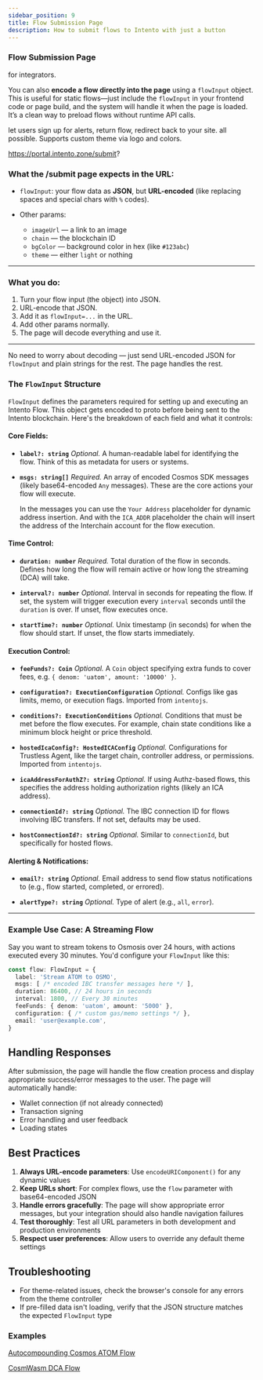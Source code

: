 ```yaml
---
sidebar_position: 9
title: Flow Submission Page
description: How to submit flows to Intento with just a button
---
```


### **Flow Submission Page**

for integrators. 

You can also **encode a flow directly into the page** using a `flowInput` object. This is useful for static flows—just include the `flowInput` in your frontend code or page build, and the system will handle it when the page is loaded. It’s a clean way to preload flows without runtime API calls.

let users sign up for alerts, return flow, redirect back to your site. all possible.
Supports custom theme via logo and colors.


https://portal.intento.zone/submit?


### What the /submit page expects in the URL:

* `flowInput`: your flow data as **JSON**, but **URL-encoded** (like replacing spaces and special chars with `%` codes).
* Other params:

  * `imageUrl` — a link to an image
  * `chain` — the blockchain ID
  * `bgColor` — background color in hex (like `#123abc`)
  * `theme` — either `light` or nothing

---

### What you do:

1. Turn your flow input (the object) into JSON.
2. URL-encode that JSON.
3. Add it as `flowInput=...` in the URL.
4. Add other params normally.
5. The page will decode everything and use it.

---

No need to worry about decoding — just send URL-encoded JSON for `flowInput` and plain strings for the rest. The page handles the rest.


### The `FlowInput` Structure

`FlowInput` defines the parameters required for setting up and executing an Intento Flow. This object gets encoded to proto before being sent to the Intento blockchain. Here's the breakdown of each field and what it controls:

#### Core Fields:

* **`label?: string`**
  *Optional.* A human-readable label for identifying the flow. Think of this as metadata for users or systems.

* **`msgs: string[]`**
  *Required.* An array of encoded Cosmos SDK messages (likely base64-encoded `Any` messages). These are the core actions your flow will execute.

  In the messages you can use the `Your Address` placeholder for dynamic address insertion. And with the `ICA_ADDR` placeholder the chain will insert the address of the Interchain account for the flow execution.

#### Time Control:

* **`duration: number`**
  *Required.* Total duration of the flow in seconds. Defines how long the flow will remain active or how long the streaming (DCA) will take.

* **`interval?: number`**
  *Optional.* Interval in seconds for repeating the flow. If set, the system will trigger execution every `interval` seconds until the `duration` is over. If unset, flow executes once.

* **`startTime?: number`**
  *Optional.* Unix timestamp (in seconds) for when the flow should start. If unset, the flow starts immediately.

#### Execution Control:

* **`feeFunds?: Coin`**
  *Optional.* A `Coin` object specifying extra funds to cover fees, e.g. `{ denom: 'uatom', amount: '10000' }`.

* **`configuration?: ExecutionConfiguration`**
  *Optional.* Configs like gas limits, memo, or execution flags. Imported from `intentojs`.

* **`conditions?: ExecutionConditions`**
  *Optional.* Conditions that must be met before the flow executes. For example, chain state conditions like a minimum block height or price threshold.

* **`hostedIcaConfig?: HostedICAConfig`**
  *Optional.* Configurations for Trustless Agent, like the target chain, controller address, or permissions. Imported from `intentojs`.

* **`icaAddressForAuthZ?: string`**
  *Optional.* If using Authz-based flows, this specifies the address holding authorization rights (likely an ICA address).

* **`connectionId?: string`**
  *Optional.* The IBC connection ID for flows involving IBC transfers. If not set, defaults may be used.

* **`hostConnectionId?: string`**
  *Optional.* Similar to `connectionId`, but specifically for hosted flows.

#### Alerting & Notifications:

* **`email?: string`**
  *Optional.* Email address to send flow status notifications to (e.g., flow started, completed, or errored).

* **`alertType?: string`**
  *Optional.* Type of alert (e.g., `all`, `error`).

---

### Example Use Case: A Streaming Flow

Say you want to stream tokens to Osmosis over 24 hours, with actions executed every 30 minutes. You'd configure your `FlowInput` like this:

```ts
const flow: FlowInput = {
  label: 'Stream ATOM to OSMO',
  msgs: [ /* encoded IBC transfer messages here */ ],
  duration: 86400, // 24 hours in seconds
  interval: 1800, // Every 30 minutes
  feeFunds: { denom: 'uatom', amount: '5000' },
  configuration: { /* custom gas/memo settings */ },
  email: 'user@example.com', 
}
```


## Handling Responses

After submission, the page will handle the flow creation process and display appropriate success/error messages to the user. The page will automatically handle:

- Wallet connection (if not already connected)
- Transaction signing
- Error handling and user feedback
- Loading states

## Best Practices

1. **Always URL-encode parameters**: Use `encodeURIComponent()` for any dynamic values
2. **Keep URLs short**: For complex flows, use the `flow` parameter with base64-encoded JSON
3. **Handle errors gracefully**: The page will show appropriate error messages, but your integration should also handle navigation failures
4. **Test thoroughly**: Test all URL parameters in both development and production environments
5. **Respect user preferences**: Allow users to override any default theme settings

## Troubleshooting
- For theme-related issues, check the browser's console for any errors from the theme controller
- If pre-filled data isn't loading, verify that the JSON structure matches the expected `FlowInput` type

### Examples

[Autocompounding Cosmos ATOM Flow](https://portal.intento.zone/submit?flowInput=%7B%22duration%22%3A0%2C%22msgs%22%3A%5B%22%7B%5Cn++%5C%22typeUrl%5C%22%3A+%5C%22%2Fcosmos.authz.v1beta1.MsgExec%5C%22%2C%5Cn++%5C%22value%5C%22%3A+%7B%5Cn++++%5C%22grantee%5C%22%3A+%5C%22Your+Address%5C%22%2C%5Cn++++%5C%22msgs%5C%22%3A+%5B%5Cn++++++%7B%5Cn++++++++%5C%22typeUrl%5C%22%3A+%5C%22%2Fcosmos.distribution.v1beta1.MsgWithdrawDelegatorReward%5C%22%2C%5Cn++++++++%5C%22value%5C%22%3A+%7B%5Cn++++++++++%5C%22delegatorAddress%5C%22%3A+%5C%22cosmos1u7zn9sxz8s63ww8xwg8cl7xlmwkedq7a63wke7%5C%22%2C%5Cn++++++++++%5C%22validatorAddress%5C%22%3A+%5C%22cosmosvaloper19ge9c23yuj3n520xemczvkgfunsrlqfpk2add3%5C%22%5Cn++++++++%7D%5Cn++++++%7D%5Cn++++%5D%5Cn++%7D%5Cn%7D%22%2C%22%7B%5Cn++%5C%22typeUrl%5C%22%3A+%5C%22%2Fcosmos.authz.v1beta1.MsgExec%5C%22%2C%5Cn++%5C%22value%5C%22%3A+%7B%5Cn++++%5C%22grantee%5C%22%3A+%5C%22Your+Address%5C%22%2C%5Cn++++%5C%22msgs%5C%22%3A+%5B%5Cn++++++%7B%5Cn++++++++%5C%22typeUrl%5C%22%3A+%5C%22%2Fcosmos.staking.v1beta1.MsgDelegate%5C%22%2C%5Cn++++++++%5C%22value%5C%22%3A+%7B%5Cn++++++++++%5C%22delegatorAddress%5C%22%3A+%5C%22cosmos1u7zn9sxz8s63ww8xwg8cl7xlmwkedq7a63wke7%5C%22%2C%5Cn++++++++++%5C%22validatorAddress%5C%22%3A+%5C%22cosmosvaloper19ge9c23yuj3n520xemczvkgfunsrlqfpk2add3%5C%22%2C%5Cn++++++++++%5C%22amount%5C%22%3A+%7B%5Cn++++++++++++%5C%22denom%5C%22%3A+%5C%22uatom%5C%22%2C%5Cn++++++++++++%5C%22amount%5C%22%3A+%5C%2210%5C%22%5Cn++++++++++%7D%5Cn++++++++%7D%5Cn++++++%7D%5Cn++++%5D%5Cn++%7D%5Cn%7D%22%5D%2C%22conditions%22%3A%7B%22feedbackLoops%22%3A%5B%7B%22flowId%22%3A%220%22%2C%22responseIndex%22%3A0%2C%22responseKey%22%3A%22Amount.%5B0%5D%22%2C%22msgsIndex%22%3A1%2C%22msgKey%22%3A%22Amount%22%2C%22valueType%22%3A%22sdk.Coin%22%7D%5D%2C%22comparisons%22%3A%5B%7B%22flowId%22%3A%220%22%2C%22responseIndex%22%3A0%2C%22responseKey%22%3A%22Amount.%5B0%5D%22%2C%22valueType%22%3A%22sdk.Coin%22%2C%22operator%22%3A4%2C%22operand%22%3A%221uatom%22%7D%5D%2C%22stopOnSuccessOf%22%3A%5B%5D%2C%22stopOnFailureOf%22%3A%5B%5D%2C%22skipOnFailureOf%22%3A%5B%5D%2C%22skipOnSuccessOf%22%3A%5B%5D%2C%22useAndForComparisons%22%3Afalse%7D%2C%22configuration%22%3A%7B%22saveResponses%22%3Atrue%2C%22updatingDisabled%22%3Afalse%2C%22stopOnSuccess%22%3Afalse%2C%22stopOnFailure%22%3Afalse%2C%22stopOnTimeout%22%3Afalse%2C%22walletFallback%22%3Atrue%7D%2C%22connectionId%22%3A%22connection-0%22%2C%22hostedIcaConfig%22%3A%7B%22agentAddress%22%3A%22into1gzakqp6uammdhhpdgcsjjqzyzayelfzn38v3q7sfgf5uacc6ltvqswckct%22%2C%22feeLimit%22%3A%7B%22denom%22%3A%22uinto%22%2C%22amount%22%3A%2220%22%7D%7D%2C%22label%22%3A%22Conditional+Autocompound%22%7D&chain=GAIA&bgColor=#315faa)

[CosmWasm DCA Flow](https://portal.intento.zone/submit?flowInput=%7B%20%20%20%22msgs%22:%5B%20%20%20%20%20%22%7B%5Cn%20%20%5C%22typeUrl%5C%22:%20%5C%22/cosmos.authz.v1beta1.MsgExec%5C%22,%5Cn%20%20%5C%22value%5C%22:%20%7B%5Cn%20%20%20%20%5C%22grantee%5C%22:%20%5C%22ICA_ADDR%5C%22,%5Cn%20%20%20%20%5C%22msgs%5C%22:%20%5B%5Cn%20%20%20%20%20%20%7B%5Cn%20%20%20%20%20%20%20%20%5C%22typeUrl%5C%22:%20%5C%22/cosmwasm.wasm.v1.MsgExecuteContract%5C%22,%5Cn%20%20%20%20%20%20%20%20%5C%22value%5C%22:%20%7B%5Cn%20%20%20%20%20%20%20%20%20%20%5C%22sender%5C%22:%20%5C%22Your%20Address%5C%22,%5Cn%20%20%20%20%20%20%20%20%20%20%5C%22contract%5C%22:%20%5C%22osmo10wn49z4ncskjnmf8mq95uyfkj9kkveqx9jvxylccjs2w5lw4k6gsy4cj9l%5C%22,%5Cn%20%20%20%20%20%20%20%20%20%20%5C%22msg%5C%22:%20%7B%5Cn%20%20%20%20%20%20%20%20%20%20%20%20%5C%22subscribe%5C%22:%20%7B%5Cn%20%20%20%20%20%20%20%20%20%20%20%20%20%20%5C%22stream_id%5C%22:%2046%5Cn%20%20%20%20%20%20%20%20%20%20%20%20%7D%5Cn%20%20%20%20%20%20%20%20%20%20%7D,%5Cn%20%20%20%20%20%20%20%20%20%20%5C%22funds%5C%22:%20%5B%5Cn%20%20%20%20%20%20%20%20%20%20%20%20%7B%5Cn%20%20%20%20%20%20%20%20%20%20%20%20%20%20%5C%22denom%5C%22:%20%5C%22factory/osmo1nz7qdp7eg30sr959wvrwn9j9370h4xt6ttm0h3/ussosmo%5C%22,%5Cn%20%20%20%20%20%20%20%20%20%20%20%20%20%20%5C%22amount%5C%22:%20%5C%22100%5C%22%5Cn%20%20%20%20%20%20%20%20%20%20%20%20%7D%5Cn%20%20%20%20%20%20%20%20%20%20%5D%5Cn%20%20%20%20%20%20%20%20%7D%5Cn%20%20%20%20%20%20%7D%5Cn%20%20%20%20%5D%5Cn%20%20%7D%5Cn%7D%22%20%20%20%5D,%20%20%20%22conditions%22:%20%7B%20%20%20%20%20%22feedbackLoops%22:%20%5B%5D,%20%20%20%20%20%22comparisons%22:%20%5B%5D,%20%20%20%20%20%22stopOnSuccessOf%22:%20%5B%5D,%20%20%20%20%20%22stopOnFailureOf%22:%20%5B%5D,%20%20%20%20%20%22skipOnFailureOf%22:%20%5B%5D,%20%20%20%20%20%22skipOnSuccessOf%22:%20%5B%5D,%20%20%20%20%20%22useAndForComparisons%22:%20false%20%20%20%7D,%20%20%20%22configuration%22:%20%7B%20%20%20%20%20%22saveResponses%22:%20false,%20%20%20%20%20%22updatingDisabled%22:%20false,%20%20%20%20%20%22stopOnSuccess%22:%20false,%20%20%20%20%20%22stopOnFailure%22:%20false,%20%20%20%20%20%22stopOnTimeout%22:%20false,%20%20%20%20%20%22walletFallback%22:%20true%20%20%20%7D,%20%20%20%22connectionId%22:%20%22connection-2%22,%20%20%20%22hostedIcaConfig%22:%20%7B%20%20%20%20%20%22agentAddress%22:%20%22into1p9ccttjgzh5wlewm5s55qk73j9ccjt27x00tada89sfq5t9v69rsex0977%22,%20%20%20%20%20%22feeLimit%22:%20%7B%20%20%20%20%20%20%20%22denom%22:%20%22uinto%22,%20%20%20%20%20%20%20%22amount%22:%20%2250%22%20%20%20%20%20%7D%20%20%20%7D,%20%20%20%22label%22:%20%22Subscribe%20via%20hosted%20ICA%20%F0%9F%8E%AF%22%20%7D&chain=osmo-test-5&bgColor=#140739)